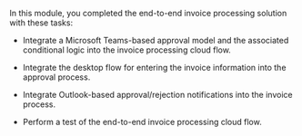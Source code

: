 In this module, you completed the end-to-end invoice processing solution with these tasks:

- Integrate a Microsoft Teams-based approval model and the associated conditional logic into the invoice processing cloud flow.

- Integrate the desktop flow for entering the invoice information into the approval process.

- Integrate Outlook-based approval/rejection notifications into the invoice process.

- Perform a test of the end-to-end invoice processing cloud flow.
